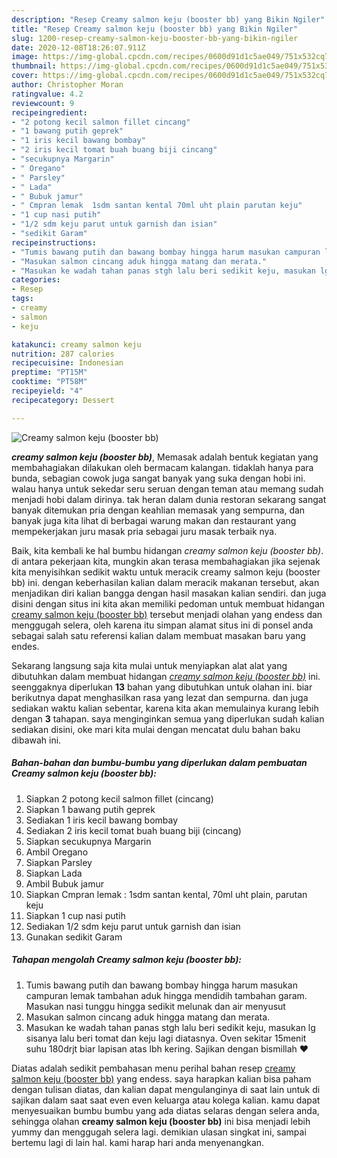 ```yaml
---
description: "Resep Creamy salmon keju (booster bb) yang Bikin Ngiler"
title: "Resep Creamy salmon keju (booster bb) yang Bikin Ngiler"
slug: 1200-resep-creamy-salmon-keju-booster-bb-yang-bikin-ngiler
date: 2020-12-08T18:26:07.911Z
image: https://img-global.cpcdn.com/recipes/0600d91d1c5ae049/751x532cq70/creamy-salmon-keju-booster-bb-foto-resep-utama.jpg
thumbnail: https://img-global.cpcdn.com/recipes/0600d91d1c5ae049/751x532cq70/creamy-salmon-keju-booster-bb-foto-resep-utama.jpg
cover: https://img-global.cpcdn.com/recipes/0600d91d1c5ae049/751x532cq70/creamy-salmon-keju-booster-bb-foto-resep-utama.jpg
author: Christopher Moran
ratingvalue: 4.2
reviewcount: 9
recipeingredient:
- "2 potong kecil salmon fillet cincang"
- "1 bawang putih geprek"
- "1 iris kecil bawang bombay"
- "2 iris kecil tomat buah buang biji cincang"
- "secukupnya Margarin"
- " Oregano"
- " Parsley"
- " Lada"
- " Bubuk jamur"
- " Cmpran lemak  1sdm santan kental 70ml uht plain parutan keju"
- "1 cup nasi putih"
- "1/2 sdm keju parut untuk garnish dan isian"
- "sedikit Garam"
recipeinstructions:
- "Tumis bawang putih dan bawang bombay hingga harum masukan campuran lemak tambahan aduk hingga mendidih tambahan garam. Masukan nasi tunggu hingga sedikit melunak dan air menyusut"
- "Masukan salmon cincang aduk hingga matang dan merata."
- "Masukan ke wadah tahan panas stgh lalu beri sedikit keju, masukan lg sisanya lalu beri tomat dan keju lagi diatasnya. Oven sekitar 15menit suhu 180drjt biar lapisan atas lbh kering. Sajikan dengan bismillah ❤"
categories:
- Resep
tags:
- creamy
- salmon
- keju

katakunci: creamy salmon keju 
nutrition: 287 calories
recipecuisine: Indonesian
preptime: "PT15M"
cooktime: "PT58M"
recipeyield: "4"
recipecategory: Dessert

---
```



![Creamy salmon keju (booster bb)](https://img-global.cpcdn.com/recipes/0600d91d1c5ae049/751x532cq70/creamy-salmon-keju-booster-bb-foto-resep-utama.jpg)

<b><i>creamy salmon keju (booster bb)</i></b>, Memasak adalah bentuk kegiatan yang membahagiakan dilakukan oleh bermacam kalangan. tidaklah hanya para bunda, sebagian cowok juga sangat banyak yang suka dengan hobi ini. walau hanya untuk sekedar seru seruan dengan teman atau memang sudah menjadi hobi dalam dirinya. tak heran dalam dunia restoran sekarang sangat banyak ditemukan pria dengan keahlian memasak yang sempurna, dan banyak juga kita lihat di berbagai warung makan dan restaurant yang mempekerjakan juru masak pria sebagai juru masak terbaik nya.

Baik, kita kembali ke hal bumbu hidangan <i>creamy salmon keju (booster bb)</i>. di antara pekerjaan kita, mungkin akan terasa membahagiakan jika sejenak kita menyisihkan sedikit waktu untuk meracik creamy salmon keju (booster bb) ini. dengan keberhasilan kalian dalam meracik makanan tersebut, akan menjadikan diri kalian bangga dengan hasil masakan kalian sendiri. dan juga disini dengan situs ini kita akan memiliki pedoman untuk membuat hidangan <u>creamy salmon keju (booster bb)</u> tersebut menjadi olahan yang endess dan menggugah selera, oleh karena itu simpan alamat situs ini di ponsel anda sebagai salah satu referensi kalian dalam membuat masakan baru yang endes.




Sekarang langsung saja kita mulai untuk menyiapkan alat alat yang dibutuhkan dalam membuat hidangan <u><i>creamy salmon keju (booster bb)</i></u> ini. seenggaknya diperlukan <b>13</b> bahan yang dibutuhkan untuk olahan ini. biar berikutnya dapat menghasilkan rasa yang lezat dan sempurna. dan juga sediakan waktu kalian sebentar, karena kita akan memulainya kurang lebih dengan <b>3</b> tahapan. saya menginginkan semua yang diperlukan sudah kalian sediakan disini, oke mari kita mulai dengan mencatat dulu bahan baku dibawah ini.

<!--inarticleads1-->

##### Bahan-bahan dan bumbu-bumbu yang diperlukan dalam pembuatan Creamy salmon keju (booster bb):

1. Siapkan 2 potong kecil salmon fillet (cincang)
1. Siapkan 1 bawang putih geprek
1. Sediakan 1 iris kecil bawang bombay
1. Sediakan 2 iris kecil tomat buah buang biji (cincang)
1. Siapkan secukupnya Margarin
1. Ambil  Oregano
1. Siapkan  Parsley
1. Siapkan  Lada
1. Ambil  Bubuk jamur
1. Siapkan  Cmpran lemak : 1sdm santan kental, 70ml uht plain, parutan keju
1. Siapkan 1 cup nasi putih
1. Sediakan 1/2 sdm keju parut untuk garnish dan isian
1. Gunakan sedikit Garam




<!--inarticleads2-->

##### Tahapan mengolah Creamy salmon keju (booster bb):

1. Tumis bawang putih dan bawang bombay hingga harum masukan campuran lemak tambahan aduk hingga mendidih tambahan garam. Masukan nasi tunggu hingga sedikit melunak dan air menyusut
1. Masukan salmon cincang aduk hingga matang dan merata.
1. Masukan ke wadah tahan panas stgh lalu beri sedikit keju, masukan lg sisanya lalu beri tomat dan keju lagi diatasnya. Oven sekitar 15menit suhu 180drjt biar lapisan atas lbh kering. Sajikan dengan bismillah ❤




Diatas adalah sedikit pembahasan menu perihal bahan resep <u>creamy salmon keju (booster bb)</u> yang endess. saya harapkan kalian bisa paham dengan tulisan diatas, dan kalian dapat mengulanginya di saat lain untuk di sajikan dalam saat saat even even keluarga atau kolega kalian. kamu dapat menyesuaikan bumbu bumbu yang ada diatas selaras dengan selera anda, sehingga olahan <b>creamy salmon keju (booster bb)</b> ini bisa menjadi lebih yummy dan menggugah selera lagi. demikian ulasan singkat ini, sampai bertemu lagi di lain hal. kami harap hari anda menyenangkan.
